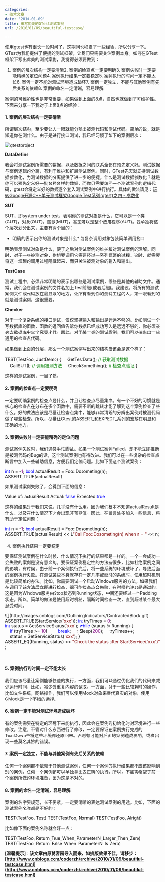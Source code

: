 ```yaml
---
categories:
- 技术文章
date: '2010-01-09'
title: 编写优美的GTest测试案例
url: /2010/01/09/beautiful-testcase/

---
```



使用gtest也有很长一段时间了，这期间也积累了一些经验，所以分享一下。GTest为我们提供了便捷的测试框架，让我们只需要关注案例本身。如何在GTest框架下写出优美的测试案例，我觉得必须要做到：

1.  案例的层次结构一定要清晰2.  案例的检查点一定要明确3.  案例失败时一定要能精确的定位问题4.  案例执行结果一定要稳定5.  案例执行的时间一定不能太长6.  案例一定不能对测试环境造成破坏7.  案例一定独立，不能与其他案例有先后关系的依赖8.  案例的命名一定清晰，容易理解  

案例的可维护性也是非常重要，如果做到上面的8点，自然也就做到了可维护性。下面来分享一下我对于上面8点的经验：

#### 1. 案例的层次结构一定要清晰

所谓层次结构，至少要让人一眼就能分辨出被测代码和测试代码。简单的说，就是知道你在测什么。由于是进行接口测试，我已经习惯了如下的案例层次：
  
[![gtestproject](http://images.cnblogs.com/cnblogs_com/coderzh/WindowsLiveWriter/GTest_999B/gtestproject_thumb_2.jpg "gtestproject")](http://images.cnblogs.com/cnblogs_com/coderzh/WindowsLiveWriter/GTest_999B/gtestproject_3.jpg) 

**DataDefine**

我会将测试案例所需要的数据，以及数据之间的联系全部在预先定义好。测试数据与案例逻辑的分离，有利于维护和扩展测试案例。同时，GTest先天就支持测试数据参数化，为测试数据的分离提供了进一步的便捷。什么是测试数据参数化？就是你可以预先定义好一批各种各样的数据，而你只需要编写一个测试案例的逻辑代码，gtest会将定义好的数据逐个套入测试案例中进行执行。具体的做法请见：[玩转Google开源C++单元测试框架Google Test系列(gtest)之四 - 参数化](http://www.cnblogs.com/coderzh/archive/2009/04/08/1431297.html)

**SUT**

SUT，即system under test，表明你的测试对象是什么，它可以是一个类(CUT)，对象(OUT)，函数(MUT)，甚至可以是整个应用程序(AUT)。我单独将这个层次划分出来，主要有两个目的：

*   明确的表示出你的测试对象是什么*   为复杂调用对象包装简单调用接口  

明确表示测试对象是什么，便于之后对测试案例的维护和对测试案例的理解。同时，对于一些被测对象，你想要调用它需要经过一系列烦琐的过程，这时，就需要将这一烦琐的调用过程隐藏起来，而只关注被测对象的输入和输出。

**TestCase**

测试工程中，必须非常明确的表示出哪些是测试案例，哪些是其他的辅助文件。通常，我们会在测试案例的文件名加上Test前缀(或者后缀)。我建议，将所有的测试案例文件或代码放在最显眼的地方，让所有看到你的测试工程的人，第一眼看到的就是测试案例，这很重要。

**Checker**

对于一个复杂系统的接口测试，仅仅坚持输入和输出是远远不够的。比如测试一个写数据库的函数，函数的返回值告诉你数据已经成功写入是远远不够的，你必须亲身去数据库中查个究竟才行。因此，对于某一类的测试案例，我们可以抽象出一些通用的检查点代码。

如果做到上面的分层，那么一个测试案例写出来的结构应该会是这个样子：
<div class="cnblogs_code"><div><span style="color: #000000;">TEST(TestFoo,&nbsp;JustDemo)
{
&nbsp;&nbsp;&nbsp;&nbsp;GetTestData();&nbsp;</span><span style="color: #008000;">//</span><span style="color: #008000;">&nbsp;获取测试数据</span><span style="color: #008000;">
</span><span style="color: #000000;">&nbsp;&nbsp;&nbsp;&nbsp;
&nbsp;&nbsp;&nbsp;&nbsp;CallSUT();&nbsp;</span><span style="color: #008000;">//</span><span style="color: #008000;">&nbsp;调用被测方法</span><span style="color: #008000;">
</span><span style="color: #000000;">
&nbsp;&nbsp;&nbsp;&nbsp;CheckSomething();&nbsp;</span><span style="color: #008000;">//</span><span style="color: #008000;">&nbsp;检查点验证</span><span style="color: #008000;">
</span><span style="color: #000000;">}</span></div></div>

这样的测试案例，一目了然。

#### 2. 案例的检查点一定要明确

一定要明确案例的检查点是什么，并且让检查点尽量集中。有一个不好的习惯就是核心的检查点在分布在多个函数中，需要不断的跳转才能了解到这个案例检查了些什么。好的做法应该是尽量让检查点集中，能够非常清晰的分辨出案例对被测代码做了哪些检查。所以，尽量让Gtest的ASSERT_和EXPECT_系列的宏放在明显和正确的地方。

#### 3. 案例失败时一定要能精确的定位问题

测试案例失败时，我们通常手忙脚乱。如果一个测试案例Failed，却不能立即推断是被测代码的Bug的话，这个测试案例也有待改进。我们可以在一些复杂的检查点断言中加入一些辅助信息，方便我们定位问题。比如下面这个测试案例：
<div class="cnblogs_code"><div><span style="color: #0000ff;">int</span><span style="color: #000000;">&nbsp;n&nbsp;</span><span style="color: #000000;">=</span><span style="color: #000000;">&nbsp;</span><span style="color: #000000;">-</span><span style="color: #800080;">1</span><span style="color: #000000;">;
</span><span style="color: #0000ff;">bool</span><span style="color: #000000;">&nbsp;actualResult&nbsp;</span><span style="color: #000000;">=</span><span style="color: #000000;">&nbsp;Foo::Dosometing(n);
ASSERT_TRUE(actualResult)</span></div></div>

如果测试案例失败了，会得到下面的信息：

<div class="cnblogs_code"><div><span style="color: #000000;">Value&nbsp;of:&nbsp;actualResult
Actual:&nbsp;</span><span style="color: #0000ff;">false</span><span style="color: #000000;">
Expected:</span><span style="color: #0000ff;">true</span></div></div>

这样的结果对于我们来说，几乎没有什么用。因为我们根本不知道actualResult是什么，以及在什么情况下才会出现非预期值。因此，在断言处多加入一些信息，将有助于定位问题：
<div class="cnblogs_code"><div><span style="color: #0000ff;">int</span><span style="color: #000000;">&nbsp;n&nbsp;</span><span style="color: #000000;">=</span><span style="color: #000000;">&nbsp;</span><span style="color: #000000;">-</span><span style="color: #800080;">1</span><span style="color: #000000;">;
</span><span style="color: #0000ff;">bool</span><span style="color: #000000;">&nbsp;actualResult&nbsp;</span><span style="color: #000000;">=</span><span style="color: #000000;">&nbsp;Foo::Dosometing(n);
ASSERT_TRUE(actualResult)&nbsp;</span><span style="color: #000000;">&lt;&lt;</span><span style="color: #000000;">&nbsp;L</span><span style="color: #800000;">"</span><span style="color: #800000;">Call&nbsp;Foo::Dosometing(n)&nbsp;when&nbsp;n&nbsp;=&nbsp;</span><span style="color: #800000;">"</span><span style="color: #000000;">&nbsp;</span><span style="color: #000000;">&lt;&lt;</span><span style="color: #000000;">&nbsp;n;</span></div></div>

#### 
4. 案例执行结果一定要稳定

要保证测试案例在什么时候、什么情况下执行的结果都是一样的。一个一会成功一会失败的案例是没有意义的。要保证案例稳定性的方法有很多，比如杜绝案例之间的影响，有时候，由于前一个案例执行完后，将一些系统的环境破坏了，导致后面的案例执行失败。在测试某些本身就存在一定几率或延时的系统时，使用超时机制是比较简单的办法。比如，你需要测试一个启动Windows服务的方法，如果我们在调用了该方法后立即进行检查，很可能检查点会失败，有时候也许又是通过的。这是因为Windows服务由Stop状态到Running状态，中间还要经过一个Padding状态。所以，简单的做法是使用超时机制，隔断时间检查一次，直到超过某个最大忍受时间。
<div class="cnblogs_code" onclick="cnblogs_code_show('bf476fb7-90bf-42ca-a114-4ab3fb2e1bc2')">![](http://images.cnblogs.com/OutliningIndicators/ContractedBlock.gif)<div id="cnblogs_code_open_bf476fb7-90bf-42ca-a114-4ab3fb2e1bc2"><div><span style="color: #000000;">ASSERT_TRUE(StartService(</span><span style="color: #800000;">'</span><span style="color: #800000;">xxx</span><span style="color: #800000;">'</span><span style="color: #000000;">));
</span><span style="color: #0000ff;">int</span><span style="color: #000000;">&nbsp;tryTimes&nbsp;</span><span style="color: #000000;">=</span><span style="color: #000000;">&nbsp;</span><span style="color: #800080;">0</span><span style="color: #000000;">;
</span><span style="color: #0000ff;">int</span><span style="color: #000000;">&nbsp;status&nbsp;</span><span style="color: #000000;">=</span><span style="color: #000000;">&nbsp;GetServiceStatus(</span><span style="color: #800000;">'</span><span style="color: #800000;">xxx</span><span style="color: #800000;">'</span><span style="color: #000000;">);
</span><span style="color: #0000ff;">while</span><span style="color: #000000;">&nbsp;(status&nbsp;</span><span style="color: #000000;">!=</span><span style="color: #000000;">&nbsp;Running)
{
&nbsp;&nbsp;&nbsp;&nbsp;</span><span style="color: #0000ff;">if</span><span style="color: #000000;">&nbsp;(tryTimes&nbsp;</span><span style="color: #000000;">&gt;=</span><span style="color: #000000;">&nbsp;</span><span style="color: #800080;">10</span><span style="color: #000000;">)
&nbsp;&nbsp;&nbsp;&nbsp;&nbsp;&nbsp;&nbsp;&nbsp;</span><span style="color: #0000ff;">break</span><span style="color: #000000;">;
&nbsp;&nbsp;&nbsp;&nbsp;::Sleep(</span><span style="color: #800080;">200</span><span style="color: #000000;">);
&nbsp;&nbsp;&nbsp;&nbsp;tryTimes</span><span style="color: #000000;">++</span><span style="color: #000000;">;
&nbsp;&nbsp;&nbsp;&nbsp;status&nbsp;</span><span style="color: #000000;">=</span><span style="color: #000000;">&nbsp;GetServiceStatus(</span><span style="color: #800000;">'</span><span style="color: #800000;">xxx</span><span style="color: #800000;">'</span><span style="color: #000000;">);
}
ASSERT_EQ(Running,&nbsp;status)&nbsp;</span><span style="color: #000000;">&lt;&lt;</span><span style="color: #000000;">&nbsp;</span><span style="color: #800000;">"</span><span style="color: #800000;">Check&nbsp;the&nbsp;status&nbsp;after&nbsp;StartService('xxx')</span><span style="color: #800000;">"</span><span style="color: #000000;">;</span></div></div></div>

&nbsp;

#### 5. 案例执行的时间一定不能太长

我们应该尽量让案例能够快速的执行，一方面，我们可以通过优化我们的代码来减少运行时间，比如，减少对重复内容的读取。一方面，对于一些比较耗时的操作，比如文件系统，网络操作，我们可以使用Mock对象来替代真实的对象。使用GMock是一个不错的选择。

#### 6. 案例一定不能对测试环境造成破坏

有的案例需要在特定的环境下来能执行，因此会在案例的初始化时对环境进行一些修改。注意，不管对什么东西进行了修改，一定要保证在案例执行完成的TearDown中将这些环境都还原回来。否则有可能对后面的案例造成影响，或者出现一些莫名其妙的错误。

#### 7. 案例一定独立，不能与其他案例有先后关系的依赖

任何一个案例都不依赖于其他测试案例，任何一个案例的执行结果都不应该影响到别的案例。任何一个案例都可以单独拿出去正确的执行。所以，不能寄希望于前一个案例所做的环境准备，因为这是不对的。

#### 8. 案例的命名一定清晰，容易理解

案例的名字要规范，长不要紧，一定要清晰的表达测试案例的用途。比如，下面的测试案例名称都是不好的：
<div class="cnblogs_code"><div><span style="color: #000000;">TEST(TestFoo,&nbsp;Test)
TEST(TestFoo,&nbsp;Normal)
TEST(TestFoo,&nbsp;Alright)</span></div></div>

比如像下面的案例名称就会好一点：

<div class="cnblogs_code"><div><span style="color: #000000;">TEST(TestFoo,&nbsp;Return_True_When_ParameterN_Larger_Then_Zero)
TEST(TestFoo,&nbsp;Return_False_When_ParameterN_Is_Zero)</span></div></div>

**[温馨提示]：该文章由原博客园导入而来，如排版效果不佳，请移步：[http://www.cnblogs.com/coderzh/archive/2010/01/09/beautiful-testcase.html](http://www.cnblogs.com/coderzh/archive/2010/01/09/beautiful-testcase.html)**